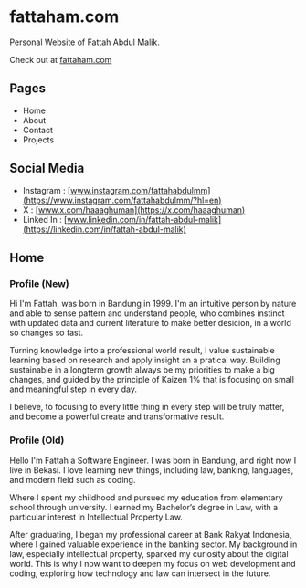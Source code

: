 # fattaham.com

Personal Website of Fattah Abdul Malik.

Check out at [fattaham.com](https://fattaham.com)

## Pages

- Home
- About
- Contact
- Projects

## Social Media

- Instagram : [www.instagram.com/fattahabdulmm](https://www.instagram.com/fattahabdulmm/?hl=en)
- X : [www.x.com/haaaghuman](https://x.com/haaaghuman)
- Linked In : [www.linkedin.com/in/fattah-abdul-malik](https://linkedin.com/in/fattah-abdul-malik)

## Home

### Profile (New)

Hi I'm Fattah, was born in Bandung in 1999. I'm an intuitive person by nature and able to sense pattern and understand people, who combines instinct with updated data and current literature to make better desicion, in a world so changes so fast.

Turning knowledge into a professional world result, I value sustainable learning based on research and apply insight an a pratical way. Building sustainable in a longterm growth always be my priorities to make a big changes, and guided by the principle of Kaizen 1% that is focusing on small and meaningful step in every day.

I believe, to focusing to every little thing in every step will be truly matter, and become a powerful create and transformative result.

### Profile (Old)

Hello I'm Fattah a Software Engineer. I was born in Bandung, and right now I live in Bekasi. I love learning new things, including law, banking, languages, and modern field such as coding.

Where I spent my childhood and pursued my education from elementary school through university. I earned my Bachelor’s degree in Law, with a particular interest in Intellectual Property Law.

After graduating, I began my professional career at Bank Rakyat Indonesia, where I gained valuable experience in the banking sector. My background in law, especially intellectual property, sparked my curiosity about the digital world. This is why I now want to deepen my focus on web development and coding, exploring how technology and law can intersect in the future.
